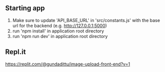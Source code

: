 ## Starting app
1. Make sure to update 'API_BASE_URL' in 'src/constants.js' with the base url for the backend (e.g. http://127.0.0.1:5000)
2. run 'npm install' in application root directory
3. run 'npm run dev' in application root directory

## Repl.it
https://replit.com/@gundadittu/image-upload-front-end?v=1
